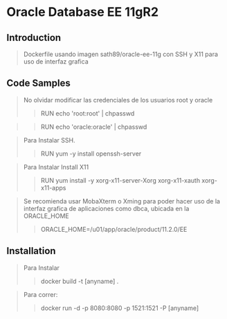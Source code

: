 # Oracle Database EE 11gR2

## Introduction

> Dockerfile usando imagen sath89/oracle-ee-11g con SSH y X11 para uso de interfaz grafica 

## Code Samples

> No olvidar modificar las credenciales de los usuarios root y oracle 
>>  RUN echo 'root:root' | chpasswd

>>  RUN echo 'oracle:oracle' | chpasswd

>  Para Instalar SSH.
>>RUN yum -y install openssh-server

> Para Instalar Install X11
>>RUN yum install -y xorg-x11-server-Xorg xorg-x11-xauth xorg-x11-apps

>Se recomienda usar MobaXterm o Xming para poder hacer uso de la interfaz grafica de aplicaciones como dbca, ubicada en la ORACLE_HOME
 >> ORACLE_HOME=/u01/app/oracle/product/11.2.0/EE


## Installation

> Para Instalar
>> docker build -t  [anyname] .

>Para correr:
>>docker run -d -p 8080:8080 -p 1521:1521 -P [anyname]